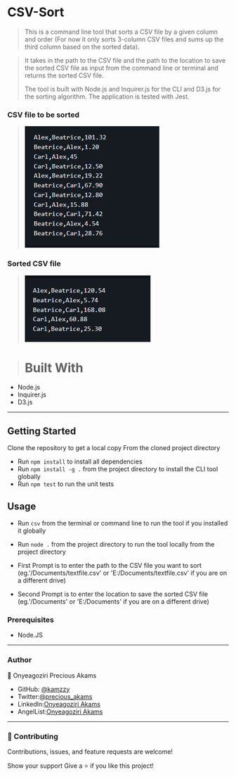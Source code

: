 # CSV-Sort

> This is a command line tool that sorts a CSV file by a given column and order (For now it only sorts 3-column CSV files and sums up the third column based on the sorted data). 

> It takes in the path to the CSV file and the path to the location to save the sorted CSV file as input from the command line or terminal and returns the sorted CSV file.
> 
> The tool is built with Node.js and Inquirer.js for the CLI and D3.js for the sorting algorithm. The application is tested with Jest.

### CSV file to be sorted
> ![CSV file to be sorted](<Medic take-home exercise - Google Chrome 7_16_2023 5_14_07 PM.png>)

### Sorted CSV file
> ![Sorted CSV File](<Medic take-home exercise - Google Chrome 7_16_2023 5_18_35 PM.png>)

> # Built With
* Node.js
* Inquirer.js
* D3.js
  
***
## Getting Started

Clone the repository to get a local copy
From the cloned project directory
* Run `npm install` to install all dependencies
* Run `npm install -g .` from the project directory to install the CLI tool globally
* Run `npm test` to run the unit tests
  
## Usage
* Run `csv` from the terminal or command line to run the tool if you installed it globally
* Run `node .` from the project directory to run the tool locally from the project directory
  
* First Prompt is to enter the path to the CSV file you want to sort (eg.'/Documents/textfile.csv' or 'E:/Documents/textfile.csv' if you are on a different drive) 
* Second Prompt is to enter the location to save the sorted CSV file (eg.'/Documents' or 'E:/Documents' if you are on a different drive)

  
### Prerequisites
* Node.JS
***
### Author

👤 Onyeagoziri Precious Akams

* GitHub: [@kamzzy](https://github.com/preciousakams)
* Twitter:[@precious_akams](https://twitter.com/precious_akams)
* LinkedIn:[Onyeagoziri Akams](https://www.linkedin.com/in/onyeagoziri-akams/)
* AngelList:[Onyeagoziri Akams](https://angel.co/u/onyeagoziri-akams)
***
### 🤝 Contributing
Contributions, issues, and feature requests are welcome!


Show your support
Give a ⭐️ if you like this project!
